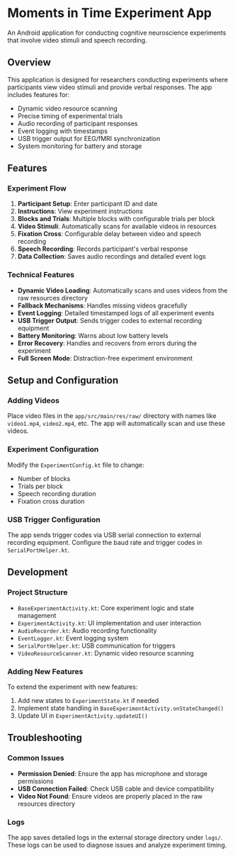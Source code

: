 # Moments in Time Experiment App

An Android application for conducting cognitive neuroscience experiments that involve video stimuli and speech recording.

## Overview

This application is designed for researchers conducting experiments where participants view video stimuli and provide verbal responses. The app includes features for:

- Dynamic video resource scanning
- Precise timing of experimental trials
- Audio recording of participant responses
- Event logging with timestamps
- USB trigger output for EEG/fMRI synchronization
- System monitoring for battery and storage

## Features

### Experiment Flow

1. **Participant Setup**: Enter participant ID and date
2. **Instructions**: View experiment instructions
3. **Blocks and Trials**: Multiple blocks with configurable trials per block
4. **Video Stimuli**: Automatically scans for available videos in resources
5. **Fixation Cross**: Configurable delay between video and speech recording
6. **Speech Recording**: Records participant's verbal response
7. **Data Collection**: Saves audio recordings and detailed event logs

### Technical Features

- **Dynamic Video Loading**: Automatically scans and uses videos from the raw resources directory
- **Fallback Mechanisms**: Handles missing videos gracefully
- **Event Logging**: Detailed timestamped logs of all experiment events
- **USB Trigger Output**: Sends trigger codes to external recording equipment
- **Battery Monitoring**: Warns about low battery levels
- **Error Recovery**: Handles and recovers from errors during the experiment
- **Full Screen Mode**: Distraction-free experiment environment

## Setup and Configuration

### Adding Videos

Place video files in the `app/src/main/res/raw/` directory with names like `video1.mp4`, `video2.mp4`, etc. The app will automatically scan and use these videos.

### Experiment Configuration

Modify the `ExperimentConfig.kt` file to change:

- Number of blocks
- Trials per block
- Speech recording duration
- Fixation cross duration

### USB Trigger Configuration

The app sends trigger codes via USB serial connection to external recording equipment. Configure the baud rate and trigger codes in `SerialPortHelper.kt`.

## Development

### Project Structure

- `BaseExperimentActivity.kt`: Core experiment logic and state management
- `ExperimentActivity.kt`: UI implementation and user interaction
- `AudioRecorder.kt`: Audio recording functionality
- `EventLogger.kt`: Event logging system
- `SerialPortHelper.kt`: USB communication for triggers
- `VideoResourceScanner.kt`: Dynamic video resource scanning

### Adding New Features

To extend the experiment with new features:

1. Add new states to `ExperimentState.kt` if needed
2. Implement state handling in `BaseExperimentActivity.onStateChanged()`
3. Update UI in `ExperimentActivity.updateUI()`

## Troubleshooting

### Common Issues

- **Permission Denied**: Ensure the app has microphone and storage permissions
- **USB Connection Failed**: Check USB cable and device compatibility
- **Video Not Found**: Ensure videos are properly placed in the raw resources directory

### Logs

The app saves detailed logs in the external storage directory under `logs/`. These logs can be used to diagnose issues and analyze experiment timing.

